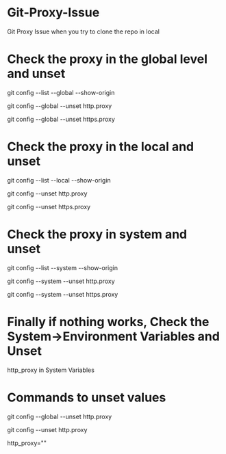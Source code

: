 # Git-Proxy-Issue
Git Proxy Issue when you try to clone the repo in local

# Check the proxy in the global level and unset
git config --list --global --show-origin

git config --global --unset http.proxy

git config --global --unset https.proxy

# Check the proxy in the local and unset
git config --list --local --show-origin

git config --unset http.proxy

git config --unset https.proxy

# Check the proxy in system and unset
git config --list --system --show-origin

git config --system --unset http.proxy

git config --system --unset https.proxy

# Finally if nothing works, Check the System->Environment Variables and Unset

http_proxy in System Variables

# Commands to unset values

git config --global --unset http.proxy

git config --unset http.proxy

http_proxy=""
